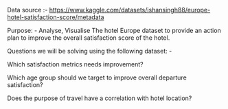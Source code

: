 Data source :- https://www.kaggle.com/datasets/ishansingh88/europe-hotel-satisfaction-score/metadata

Purpose: - Analyse, Visualise The hotel Europe dataset to provide an action plan to improve the overall satisfaction score of the hotel.

Questions we will be solving using the following dataset: -

Which satisfaction metrics needs improvement?

Which age group should we target to improve overall departure satisfaction?

Does the purpose of travel have a correlation with hotel location?

